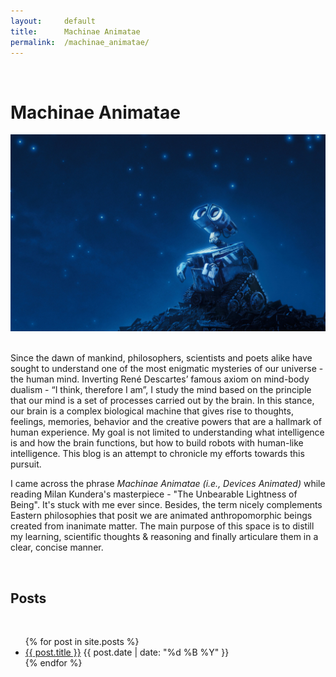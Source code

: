 ```yaml
---
layout:     default
title:      Machinae Animatae
permalink:  /machinae_animatae/
---
```


<br>

# Machinae Animatae

<center>
<img src="/img/WallE_starry_night.jpg">
</center>

<br>

Since the dawn of mankind, philosophers, scientists and poets alike have sought to understand one of the most enigmatic mysteries of our universe - the human mind. Inverting René Descartes’ famous axiom on mind-body dualism - “I think, therefore I am”, I study the mind based on the principle that our mind is a set of processes carried out by the brain. In this stance, our brain is a complex biological machine that gives rise to thoughts, feelings, memories, behavior and the creative powers that are a hallmark of human experience. My goal is not limited to understanding what intelligence is and how the brain functions, but how to build robots with human-like intelligence. This blog is an attempt to chronicle my efforts towards this pursuit. 

I came across the phrase _Machinae Animatae (i.e., Devices Animated)_  while reading Milan Kundera's masterpiece - "The Unbearable Lightness of Being". It's stuck with me ever since. Besides, the term nicely complements Eastern philosophies that posit we are animated anthropomorphic beings created from inanimate matter. The main purpose of this space is to distill my learning, scientific thoughts & reasoning and finally articulare them in a clear, concise manner.  

  

<br>

## Posts

<br>

<div class="row">
    <div class="col-xs-12">
        <ul class="entries">
            {% for post in site.posts %}
                <li>
                    <span class="title"><a href="{{ post.url }}">{{ post.title }}</a></span>
                    <span class="date">{{ post.date | date: "%d %B %Y" }}</span>
                </li>
            {% endfor %}
        </ul>
    </div>
</div>
